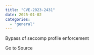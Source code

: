 ```yaml
---
title: "CVE-2023-2431"
date: 2025-01-02
categories: 
  - "general"
---
```


Bypass of seccomp profile enforcement

Go to Source
